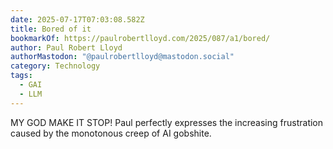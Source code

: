 ```yaml
---
date: 2025-07-17T07:03:08.582Z
title: Bored of it
bookmarkOf: https://paulrobertlloyd.com/2025/087/a1/bored/
author: Paul Robert Lloyd
authorMastodon: "@paulrobertlloyd@mastodon.social"
category: Technology
tags:
  - GAI
  - LLM
---
```


MY GOD MAKE IT STOP! Paul perfectly expresses the increasing frustration caused by the monotonous creep of AI gobshite.
